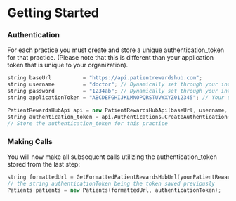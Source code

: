 # Getting Started

### Authentication
For each practice you must create and store a unique authentication_token for that practice. (Please note that this is different than your application token that is unique to your organization).  

````cpp
string baseUrl          = "https://api.patientrewardshub.com";
string username         = "doctor"; // Dynamically set through your interface
string password         = "1234ab"; // Dynamically set through your interface
string applicationToken = "ABCDEFGHIJKLMNOPQRSTUVWXYZ012345"; // Your unique application token provided by PracticeGenius

PatientRewardsHubApi api = new PatientRewardsHubApi(baseUrl, username, password, applicationToken);
string authentication_token = api.Authentications.CreateAuthentication();
// Store the authentication_token for this practice
````

### Making Calls
You will now make all subsequent calls utilizing the authentication_token stored from the last step:

````cpp
string formattedUrl = GetFormattedPatientRewardsHubUrl(yourPatientRewardsHubUrl).AbsoluteUri;
// the string authenticationToken being the token saved previously
Patients patients = new Patients(formattedUrl, authenticationToken);
````

